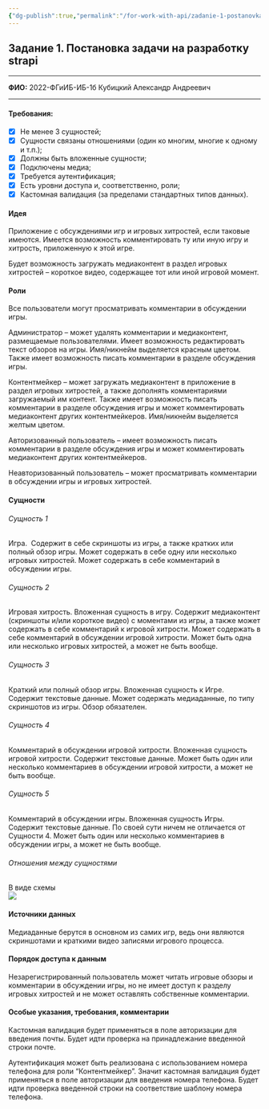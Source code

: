 ```yaml
---
{"dg-publish":true,"permalink":"/for-work-with-api/zadanie-1-postanovka-zadachi-na-razrabotku-strapi/","tags":["gardenEntry"],"noteIcon":""}
---
```


## Задание 1. Постановка задачи на разработку strapi

---

**ФИО:** 2022-ФГиИБ-ИБ-1б Кубицкий Александр Андреевич

---

#### Требования:

- [x]  Не менее 3 сущностей;
- [x]  Сущности связаны отношениями (один ко многим, многие к одному и т.п.);
- [x]  Должны быть вложенные сущности;
- [x]  Подключены медиа;
- [x]  Требуется аутентификация;
- [x]  Есть уровни доступа и, соответственно, роли;
- [x]  Кастомная валидация (за пределами стандартных типов данных).

#### Идея

Приложение с обсуждениями игр и игровых хитростей, если таковые имеются. Имеется возможность комментировать ту или иную игру и хитрость, приложенную к этой игре.

Будет возможность загружать медиаконтент в раздел игровых хитростей – короткое видео, содержащее тот или иной игровой момент.
#### Роли
Все пользователи могут просматривать комментарии в обсуждении игры.

Администратор – может удалять комментарии и медиаконтент, размещаемые пользователями. Имеет возможность редактировать текст обзоров на игры. Имя/никнейм выделяется красным цветом. Также имеет возможность писать комментарии в разделе обсуждения игры.

Контентмейкер – может загружать медиаконтент в приложение в раздел игровых хитростей, а также дополнять комментариями загружаемый им контент. Также имеет возможность писать комментарии в разделе обсуждения игры и может комментировать медиаконтент других контентмейкеров. Имя/никнейм выделяется желтым цветом.

Авторизованный пользователь – имеет возможность писать комментарии в разделе обсуждения игры и может комментировать медиаконтент других контентмейкеров.

Неавторизованный пользователь – может просматривать комментарии в обсуждении игры и игровых хитростей.

#### Сущности

###### Сущность 1

Игра.  Содержит в себе скриншоты из игры, а также кратких или полный обзор игры. Может содержать в себе одну или несколько игровых хитростей. Может содержать в себе комментарий в обсуждении игры.
###### Сущность 2

Игровая хитрость. Вложенная сущность в игру. Содержит медиаконтент (скриншоты и/или короткое видео) с моментами из игры, а также может содержать в себе комментарий к игровой хитрости. Может содержать в себе комментарий в обсуждении игровой хитрости. Может быть одна или несколько игровых хитростей, а может не быть вообще.
###### Сущность 3
Краткий или полный обзор игры. Вложенная сущность к Игре. Содержит текстовые данные. Может содержать медиаданные, по типу скриншотов из игры. Обзор обязателен.
###### Сущность 4
Комментарий в обсуждении игровой хитрости. Вложенная сущность игровой хитрости. Содержит текстовые данные. Может быть один или несколько комментариев в обсуждении игровой хитрости, а может не быть вообще.
###### Сущность 5
Комментарий в обсуждении игры. Вложенная сущность Игры. Содержит текстовые данные. По своей сути ничем не отличается от Сущности 4. Может быть один или несколько комментариев в обсуждении игры, а может не быть вообще.

###### Отношения между сущностями

В виде схемы  
![](https://lh7-rt.googleusercontent.com/docsz/AD_4nXeanIXvfsdPhJt4PBrlO95FS32vZ2rYCCj9MpysYS2TmQHoJFzKJx43YgNG5R5ibl8ujQTl8epcBimKNNEiIaCSUq1-ccDq49nGcEHG7-ecUINUI5zZHkYZa3affMrONXx5jiwC_2DK1Shh0dSlhbI5uqU?key=M8iVkxcjJq2MBBspr1NKdA)
#### Источники данных

Медиаданные берутся в основном из самих игр, ведь они являются скриншотами и краткими видео записями игрового процесса.
#### Порядок доступа к данным

Незарегистрированный пользователь может читать игровые обзоры и комментарии в обсуждении игры, но не имеет доступ к разделу игровых хитростей и не может оставлять собственные комментарии.

#### Особые указания, требования, комментарии
Кастомная валидация будет применяться в поле авторизации для введения почты. Будет идти проверка на принадлежание введенной строки почте.

Аутентификация может быть реализована с использованием номера телефона для роли “Контентмейкер”. Значит кастомная валидация будет применяться в поле авторизации для введения номера телефона. Будет идти проверка введенной строки на соответствие шаблону номера телефона.